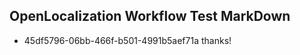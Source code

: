 ## OpenLocalization Workflow Test MarkDown
* 45df5796-06bb-466f-b501-4991b5aef71a thanks!

<!--HONumber=Aug16_HO3-->


